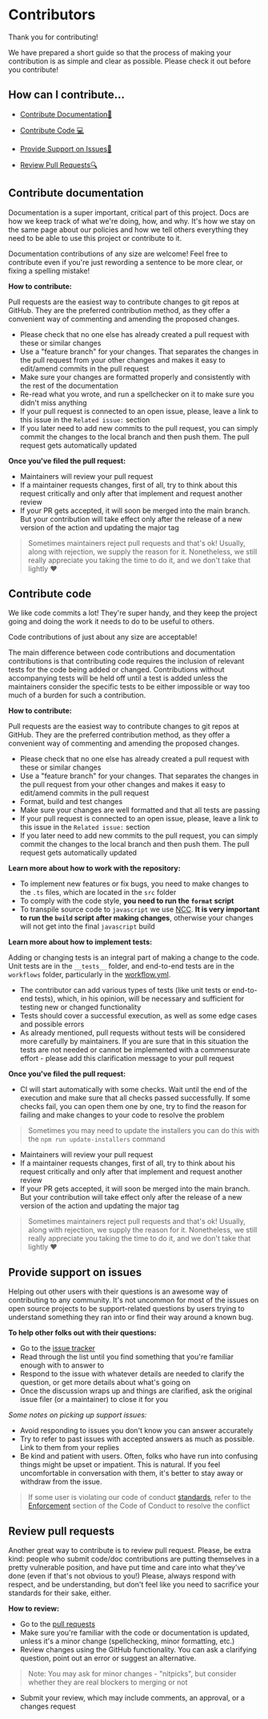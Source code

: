 # Contributors

 Thank you for contributing!

 We have prepared a short guide so that the process of making your contribution is as simple and clear as possible. Please check it out before you contribute!

 ## How can I contribute...

 * [Contribute Documentation:green_book:](#contribute-documentation)

 * [Contribute Code :computer:](#contribute-code)

 * [Provide Support on Issues:pencil:](#provide-support-on-issues)

 * [Review Pull Requests:mag:](#review-pull-requests)

 ## Contribute documentation

 Documentation is a super important, critical part of this project. Docs are how we keep track of what we're doing, how, and why. It's how we stay on the same page about our policies and how we tell others everything they need to be able to use this project or contribute to it. 

 Documentation contributions of any size are welcome! Feel free to contribute even if you're just rewording a sentence to be more clear, or fixing a spelling mistake!

 **How to contribute:**

 Pull requests are the easiest way to contribute changes to git repos at GitHub. They are the preferred contribution method, as they offer a convenient way of commenting and amending the proposed changes.

 - Please check that no one else has already created a pull request with these or similar changes
 - Use a "feature branch" for your changes. That separates the changes in the pull request from your other changes and makes it easy to edit/amend commits in the pull request 
 - Make sure your changes are formatted properly and consistently with the rest of the documentation
 - Re-read what you wrote, and run a spellchecker on it to make sure you didn't miss anything
 - If your pull request is connected to an open issue, please, leave a link to this issue in the `Related issue:` section
 - If you later need to add new commits to the pull request, you can simply commit the changes to the local branch and then push them. The pull request gets automatically updated

 **Once you've filed the pull request:**

 - Maintainers will review your pull request
 - If a maintainer requests changes, first of all, try to think about this request critically and only after that implement and request another review
 - If your PR gets accepted, it will soon be merged into the main branch. But your contribution will take effect only after the release of a new version of the action and updating the major tag
 > Sometimes maintainers reject pull requests and that's ok! Usually, along with rejection, we supply the reason for it. Nonetheless, we still really appreciate you taking the time to do it, and we don't take that lightly :heart:
 ## Contribute code

 We like code commits a lot! They're super handy, and they keep the project going and doing the work it needs to do to be useful to others.

 Code contributions of just about any size are acceptable!

 The main difference between code contributions and documentation contributions is that contributing code requires the inclusion of relevant tests for the code being added or changed. Contributions without accompanying tests will be held off until a test is added unless the maintainers consider the specific tests to be either impossible or way too much of a burden for such a contribution.

 **How to contribute:**

 Pull requests are the easiest way to contribute changes to git repos at GitHub. They are the preferred contribution method, as they offer a convenient way of commenting and amending the proposed changes.

 - Please check that no one else has already created a pull request with these or similar changes
 - Use a "feature branch" for your changes. That separates the changes in the pull request from your other changes and makes it easy to edit/amend commits in the pull request
 -  Format, build and test changes
 - Make sure your changes are well formatted and that all tests are passing
 - If your pull request is connected to an open issue, please, leave a link to this issue in the `Related issue:` section
 - If you later need to add new commits to the pull request, you can simply commit the changes to the local branch and then push them. The pull request gets automatically updated

 **Learn more about how to work with the repository:**

 - To implement new features or fix bugs, you need to make changes to the `.ts` files, which are located in the `src` folder
 - To comply with the code style, **you need to run the `format` script**
 - To transpile source code to `javascript` we use [NCC](https://github.com/vercel/ncc). **It is very important to run the `build` script after making changes**, otherwise your changes will not get into the final `javascript` build

 **Learn more about how to implement tests:**

 Adding or changing tests is an integral part of making a change to the code. 
 Unit tests are in the `__tests__` folder, and end-to-end tests are in the `workflows` folder, particularly in the [workflow.yml](https://github.com/actions/setup-dotnet/blob/main/.github/workflows/workflow.yml).

 - The contributor can add various types of tests (like unit tests or end-to-end tests), which, in his opinion, will be necessary and sufficient for testing new or changed functionality
 - Tests should cover a successful execution, as well as some edge cases and possible errors
 - As already mentioned, pull requests without tests will be considered more carefully by maintainers. If you are sure that in this situation the tests are not needed or cannot be implemented with a commensurate effort - please add this clarification message to your pull request

 **Once you've filed the pull request:**

 - CI will start automatically with some checks. Wait until the end of the execution and make sure that all checks passed successfully. If some checks fail, you can open them one by one, try to find the reason for failing and make changes to your code to resolve the problem
 > Sometimes you may need to update the installers you can do this with the `npm run update-installers` command
 - Maintainers will review your pull request
 - If a maintainer requests changes, first of all, try to think about his request critically and only after that implement and request another review
 - If your PR gets accepted, it will soon be merged into the main branch. But your contribution will take effect only after the release of a new version of the action and updating the major tag
 > Sometimes maintainers reject pull requests and that's ok! Usually, along with rejection, we supply the reason for it. Nonetheless, we still really appreciate you taking the time to do it, and we don't take that lightly :heart:
 ## Provide support on issues

 Helping out other users with their questions is an awesome way of contributing to any community. It's not uncommon for most of the issues on open source projects to be support-related questions by users trying to understand something they ran into or find their way around a known bug.

 **To help other folks out with their questions:**

 - Go to the [issue tracker](https://github.com/actions/setup-dotnet/issues)
 - Read through the list until you find something that you're familiar enough with to answer to
 - Respond to the issue with whatever details are needed to clarify the question, or get more details about what's going on
 - Once the discussion wraps up and things are clarified, ask the original issue filer (or a maintainer) to close it for you

 *Some notes on picking up support issues:*

 - Avoid responding to issues you don't know you can answer accurately
 - Try to refer to past issues with accepted answers as much as possible. Link to them from your replies
 - Be kind and patient with users. Often, folks who have run into confusing things might be upset or impatient. This is natural. If you feel uncomfortable in conversation with them, it's better to stay away or withdraw from the issue.

  > If some user is violating our code of conduct [standards](https://github.com/actions/setup-dotnet/blob/main/CODE_OF_CONDUCT.md#our-standards), refer to the [Enforcement](https://github.com/actions/setup-dotnet/blob/main/CODE_OF_CONDUCT.md#enforcement) section of the Code of Conduct to resolve the conflict
  
 ## Review pull requests

 Another great way to contribute is to review pull request. Please, be extra kind: people who submit code/doc contributions are putting themselves in a pretty vulnerable position, and have put time and care into what they've done (even if that's not obvious to you!) Please, always respond with respect, and be understanding, but don't feel like you need to sacrifice your standards for their sake, either.

 **How to review:**

 - Go to the [pull requests](https://github.com/actions/setup-dotnet/pulls)
 - Make sure you're familiar with the code or documentation is updated, unless it's a minor change (spellchecking, minor formatting, etc.)
 - Review changes using the GitHub functionality. You can ask a clarifying question, point out an error or suggest an alternative. 
 > Note: You may ask for minor changes - "nitpicks", but consider whether they are real blockers to merging or not
 - Submit your review, which may include comments, an approval, or a changes request
